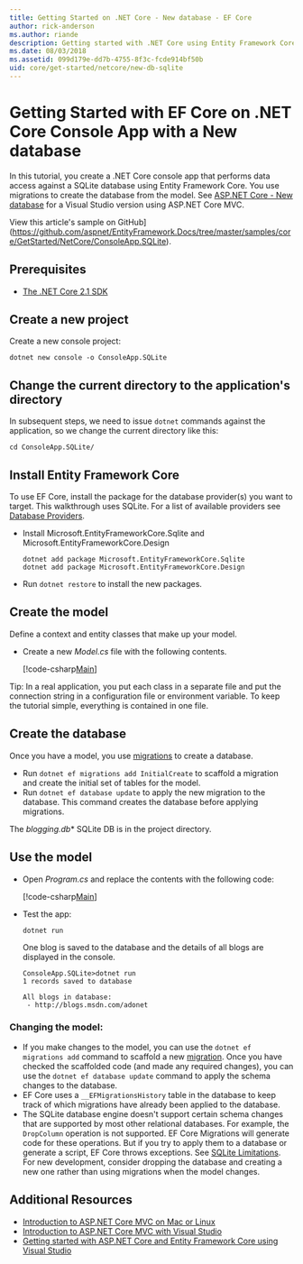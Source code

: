 ```yaml
---
title: Getting Started on .NET Core - New database - EF Core
author: rick-anderson
ms.author: riande
description: Getting started with .NET Core using Entity Framework Core
ms.date: 08/03/2018
ms.assetid: 099d179e-dd7b-4755-8f3c-fcde914bf50b
uid: core/get-started/netcore/new-db-sqlite
---
```


# Getting Started with EF Core on .NET Core Console App with a New database

In this tutorial, you create a .NET Core console app that performs data access against a SQLite database using Entity Framework Core. You use migrations to create the database from the model. See [ASP.NET Core - New database](xref:core/get-started/aspnetcore/new-db) for a Visual Studio version using ASP.NET Core MVC.

View this article's sample on GitHub](https://github.com/aspnet/EntityFramework.Docs/tree/master/samples/core/GetStarted/NetCore/ConsoleApp.SQLite).

## Prerequisites

* [The .NET Core 2.1 SDK](https://www.microsoft.com/net/core)

## Create a new project

Create a new console project:

  ``` Console
  dotnet new console -o ConsoleApp.SQLite
  ```
## Change the current directory to the application's directory

In subsequent steps, we need to issue `dotnet` commands against the application, so we change the current directory like this:

  ``` Console
  cd ConsoleApp.SQLite/
  ```
## Install Entity Framework Core

To use EF Core, install the package for the database provider(s) you want to target. This walkthrough uses SQLite. For a list of available providers see [Database Providers](../../providers/index.md).

* Install Microsoft.EntityFrameworkCore.Sqlite and Microsoft.EntityFrameworkCore.Design

  ```Console
  dotnet add package Microsoft.EntityFrameworkCore.Sqlite
  dotnet add package Microsoft.EntityFrameworkCore.Design
  ```

* Run `dotnet restore` to install the new packages.

## Create the model

Define a context and entity classes that make up your model.

* Create a new *Model.cs* file with the following contents.

  [!code-csharp[Main](../../../../samples/core/GetStarted/NetCore/ConsoleApp.SQLite/Model.cs)]

Tip: In a real application, you put each class in a separate file and put the connection string in a configuration file or environment variable. To keep the tutorial simple, everything is contained in one file.

## Create the database

Once you have a model, you use [migrations](https://docs.microsoft.com/aspnet/core/data/ef-mvc/migrations#introduction-to-migrations) to create a database.

* Run `dotnet ef migrations add InitialCreate` to scaffold a migration and create the initial set of tables for the model.
* Run `dotnet ef database update` to apply the new migration to the database. This command creates the database before applying migrations.

The *blogging.db** SQLite DB is in the project directory.

## Use the model

* Open *Program.cs* and replace the contents with the following code:

  [!code-csharp[Main](../../../../samples/core/GetStarted/NetCore/ConsoleApp.SQLite/Program.cs)]

* Test the app:

  `dotnet run`

  One blog is saved to the database and the details of all blogs are displayed in the console.

  ```Console
  ConsoleApp.SQLite>dotnet run
  1 records saved to database

  All blogs in database:
   - http://blogs.msdn.com/adonet
  ```

### Changing the model:

- If you make changes to the model, you can use the `dotnet ef migrations add` command to scaffold a new [migration](https://docs.microsoft.com/aspnet/core/data/ef-mvc/migrations#introduction-to-migrations). Once you have checked the scaffolded code (and made any required changes), you can use the `dotnet ef database update` command to apply the schema changes to the database.
- EF Core uses a `__EFMigrationsHistory` table in the database to keep track of which migrations have already been applied to the database.
- The SQLite database engine doesn't support certain schema changes that are supported by most other relational databases. For example, the `DropColumn` operation is not supported. EF Core Migrations will generate code for these operations. But if you try to apply them to a database or generate a script, EF Core throws exceptions. See [SQLite Limitations](../../providers/sqlite/limitations.md). For new development, consider dropping the database and creating a new one rather than using migrations when the model changes.

## Additional Resources

* [Introduction to ASP.NET Core MVC on Mac or Linux](https://docs.microsoft.com/aspnet/core/tutorials/first-mvc-app-xplat/index)
* [Introduction to ASP.NET Core MVC with Visual Studio](https://docs.microsoft.com/aspnet/core/tutorials/first-mvc-app/index)
* [Getting started with ASP.NET Core and Entity Framework Core using Visual Studio](https://docs.microsoft.com/aspnet/core/data/ef-mvc/index)
